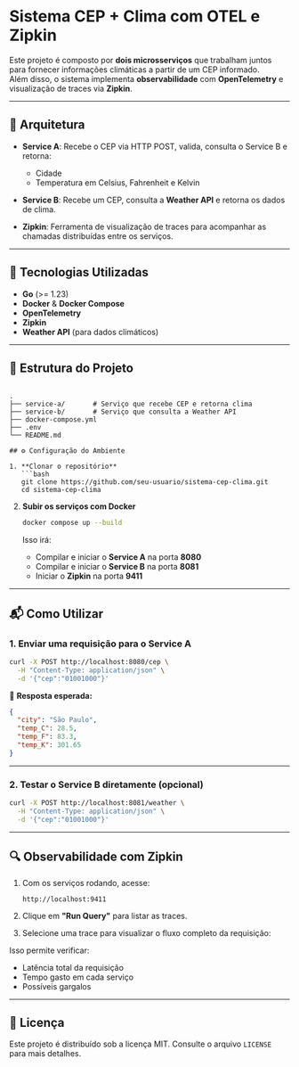 # Sistema CEP + Clima com OTEL e Zipkin

Este projeto é composto por **dois microsserviços** que trabalham juntos para fornecer informações climáticas a partir de um CEP informado.  
Além disso, o sistema implementa **observabilidade** com **OpenTelemetry** e visualização de traces via **Zipkin**.

---

## 📌 Arquitetura

- **Service A**: Recebe o CEP via HTTP POST, valida, consulta o Service B e retorna:
  - Cidade
  - Temperatura em Celsius, Fahrenheit e Kelvin

- **Service B**: Recebe um CEP, consulta a **Weather API** e retorna os dados de clima.

- **Zipkin**: Ferramenta de visualização de traces para acompanhar as chamadas distribuídas entre os serviços.

---

## 🚀 Tecnologias Utilizadas

- **Go** (>= 1.23)
- **Docker** & **Docker Compose**
- **OpenTelemetry**
- **Zipkin**
- **Weather API** (para dados climáticos)

---

## 📂 Estrutura do Projeto

```

.
├── service-a/       # Serviço que recebe CEP e retorna clima
├── service-b/       # Serviço que consulta a Weather API
├── docker-compose.yml
├── .env
└── README.md

## ⚙️ Configuração do Ambiente

1. **Clonar o repositório**
   ```bash
   git clone https://github.com/seu-usuario/sistema-cep-clima.git
   cd sistema-cep-clima
````

2. **Subir os serviços com Docker**

   ```bash
   docker compose up --build
   ```

   Isso irá:

   * Compilar e iniciar o **Service A** na porta **8080**
   * Compilar e iniciar o **Service B** na porta **8081**
   * Iniciar o **Zipkin** na porta **9411**

---

## 📬 Como Utilizar

### 1. Enviar uma requisição para o **Service A**

```bash
curl -X POST http://localhost:8080/cep \
  -H "Content-Type: application/json" \
  -d '{"cep":"01001000"}'
```

📌 **Resposta esperada:**

```json
{
  "city": "São Paulo",
  "temp_C": 28.5,
  "temp_F": 83.3,
  "temp_K": 301.65
}
```

---

### 2. Testar o **Service B** diretamente (opcional)

```bash
curl -X POST http://localhost:8081/weather \
  -H "Content-Type: application/json" \
  -d '{"cep":"01001000"}'
```

---

## 🔍 Observabilidade com Zipkin

1. Com os serviços rodando, acesse:

   ```
   http://localhost:9411
   ```

2. Clique em **"Run Query"** para listar as traces.

3. Selecione uma trace para visualizar o fluxo completo da requisição:

Isso permite verificar:

* Latência total da requisição
* Tempo gasto em cada serviço
* Possíveis gargalos

---

## 📄 Licença

Este projeto é distribuído sob a licença MIT. Consulte o arquivo `LICENSE` para mais detalhes.

```

